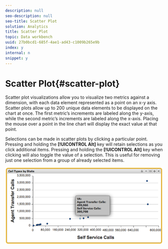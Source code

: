 ```yaml
---
description: null
seo-description: null
seo-title: Scatter Plot
solution: Analytics
title: Scatter Plot
topic: Data workbench
uuid: 27b0bcd1-685f-4ae1-ad43-c1009b265e9b
index: y
internal: n
snippet: y
---
```


# Scatter Plot{#scatter-plot}

Scatter plot visualizations allow you to visualize two metrics against a dimension, with each data element represented as a point on an x-y axis. Scatter plots allow up to 200 unique data elements to be displayed on the chart at once. The first metric’s increments are labeled along the y-axis, while the second metric’s increments are labeled along the x-axis. Placing the mouse over a point in the line chart will display the exact value at that point.

Selections can be made in scatter plots by clicking a particular point. Pressing and holding the **[!UICONTROL Alt]** key will retain selections as you click additional items. Pressing and holding the **[!UICONTROL Alt]** key when clicking will also toggle the value of a selection. This is useful for removing just one selection from a group of already selected items.

![](assets/scatter_plot.png)

